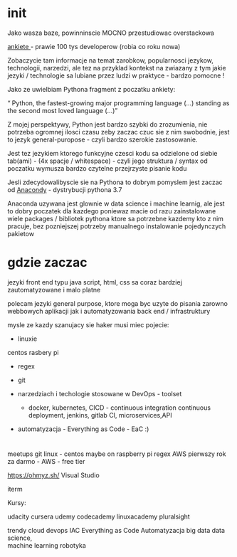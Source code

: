 

# init
Jako wasza baze, powinninscie MOCNO przestudiowac overstackowa 

[ ankiete ](https://insights.stackoverflow.com/survey/2019 ) - prawie 100 tys developerow (robia co roku nowa)


Zobaczycie tam informacje na temat zarobkow, popularnosci jezykow, technologii, narzedzi, 
ale tez  na przyklad kontekst na zwiazany z tym jakie jezyki / technologie sa lubiane przez ludzi w praktyce   - bardzo pomocne !  

Jako ze uwielbiam Pythona fragment z poczatku ankiety: 

“ Python, the fastest-growing major programming language (...) standing as the second most loved language (...)” 


Z mojej perspektywy, Python jest bardzo szybki do zrozumienia, nie potrzeba ogromnej ilosci czasu zeby zaczac czuc sie z nim swobodnie, jest to jezyk general-puropose - czyli bardzo szerokie zastosowanie. 

Jest tez jezykiem ktorego funkcyjne czesci kodu sa odzielone od siebie tab(ami) - (4x spacje / whitespace)  - czyli jego struktura / syntax od poczatku wymusza bardzo czytelne przejrzyste pisanie kodu

Jesli zdecydowalibyscie sie na Pythona to dobrym pomyslem jest zaczac od [ Anacondy]( https://www.anaconda.com/distribution/ ) - dystrybucji pythona 3.7

Anaconda uzywana jest glownie w data science i machine learnig, ale jest to dobry poczatek dla kazdego poniewaz macie od razu zainstalowane wiele packages / bibliotek pythona ktore sa potrzebne kazdemy kto z nim pracuje, bez pozniejszej potrzeby manualnego instalowanie pojedynczych pakietow


# gdzie zaczac 

jezyki front end typu java script, html, css sa coraz bardziej zautomatyzowane i malo platne

polecam jezyki general purpose, ktore moga byc uzyte do pisania zarowno webbowych aplikacji jak i automatyzowania back end / infrastruktury  

mysle ze kazdy szanujacy sie haker musi miec pojecie:

- linuxie

centos rasbery pi 

- regex

- git

- narzedziach i techologie stosowane w DevOps - toolset

   - docker, kubernetes, CICD - continuous integration continuous deployment, jenkins, gitlab CI, microservices,API 

- automatyzacja - Everything as Code - EaC :) 


# 

meetups
git
linux - centos maybe on raspberry pi
regex 
AWS pierwszy rok za darmo - AWS - free tier

https://ohmyz.sh/
Visual Studio 

iterm

Kursy:

udacity 
cursera
udemy
codecademy
linuxacademy
pluralsight

trendy
cloud
devops
IAC
Everything as Code
Automatyzacja
big data
data science, \
machine learning 
robotyka 











   














